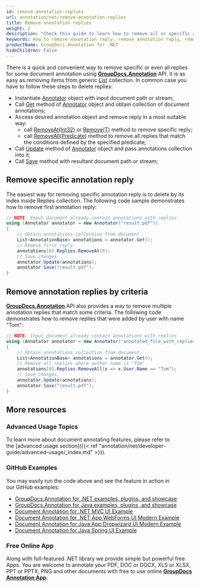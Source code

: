 ```yaml
---
id: remove-annotation-replies
url: annotation/net/remove-annotation-replies
title: Remove annotation replies
weight: 2
description: "Check this guide to learn how to remove all or specific annotation replies when collaborate over document using GroupDocs.Annotation for .NET API."
keywords: How to remove annotation reply, remove annotation reply, remove reply, reply to annotation, remove annotation comment
productName: GroupDocs.Annotation for .NET
hideChildren: False
---
```

There is a quick and convenient way to remove specific or even all replies for some document annotation using **[GroupDocs.Annotation](https://products.groupdocs.com/annotation/net)** API. It is as easy as removing items from generic [List<T>](https://docs.microsoft.com/en-us/dotnet/api/system.collections.generic.list-1) collection. In common case you have to follow these steps to delete replies:

*   Instantiate [Annotator](https://apireference.groupdocs.com/net/annotation/groupdocs.annotation/annotator) object with input document path or stream;
*   Call [Get](https://apireference.groupdocs.com/annotation/net/groupdocs.annotation/annotator/methods/get) method of [Annotator](https://apireference.groupdocs.com/net/annotation/groupdocs.annotation/annotator) object and obtain collection of document annotations;
*   Access desired annotation object and remove reply in a most suitable way:
    *   call [RemoveAt(Int32)](https://docs.microsoft.com/en-us/dotnet/api/system.collections.generic.list-1.removeat) or [Remove(T)](https://docs.microsoft.com/en-us/dotnet/api/system.collections.generic.list-1.remove) method to remove specific reply;
    *   call [RemoveAll(Predicate<T>)](https://docs.microsoft.com/en-us/dotnet/api/system.collections.generic.list-1.removeall) method to remove all replies that match the conditions defined by the specified predicate;
*   Call [Update](https://apireference.groupdocs.com/net/annotation/groupdocs.annotation/annotator/methods/update/index) method of [Annotator](https://apireference.groupdocs.com/net/annotation/groupdocs.annotation/annotator) object and pass annotations collection into it;
*   Call [Save](https://apireference.groupdocs.com/net/annotation/groupdocs.annotation/annotator/methods/save/index) method with resultant document path or stream;
    

## Remove specific annotation reply 

The easiest way for removing specific annotation reply is to delete by its index inside Replies collection. The following code sample demonstrates how to remove first annotation reply:

```csharp
// NOTE: Input document already contain annotations with replies
using (Annotator annotator = new Annotator("result.pdf"))
{
    // Obtain annotations collection from document
    List<AnnotationBase> annotations = annotator.Get();               
	// Remove first reply 
	annotations[0].Replies.RemoveAt(0);
	// Save changes
	annotator.Update(annotations);
	annotator.Save("result.pdf");
}
```

## Remove annotation replies by criteria

**[GroupDocs.Annotation](https://products.groupdocs.com/annotation/net)** API also provides a way to remove multiple annotation replies that match some criteria. The following code demonstrates how to remove replies that were added by user with name "Tom":

```csharp
// NOTE: Input document already contain annotations with replies
using (Annotator annotator = new Annotator("annotated_file_with_replies.pdf"))
{
    // Obtain annotations collection from document
    List<AnnotationBase> annotations = annotator.Get();
    // Remove all replies where author name is "Tom"
    annotations[0].Replies.RemoveAll(x => x.User.Name == "Tom");
    // Save changes
    annotator.Update(annotations);
    annotator.Save("result.pdf");
}
```

## More resources
### Advanced Usage Topics
To learn more about document annotating features, please refer to the [advanced usage section]({{< ref "annotation/net/developer-guide/advanced-usage/_index.md" >}}).

### GitHub Examples
You may easily run the code above and see the feature in action in our GitHub examples:

*   [GroupDocs.Annotation for .NET examples, plugins, and showcase](https://github.com/groupdocs-annotation/GroupDocs.Annotation-for-.NET)
*   [GroupDocs.Annotation for Java examples, plugins, and showcase](https://github.com/groupdocs-annotation/GroupDocs.Annotation-for-Java)
*   [Document Annotation for .NET MVC UI Example](https://github.com/groupdocs-annotation/GroupDocs.Annotation-for-.NET-MVC)
*   [Document Annotation for .NET App WebForms UI Modern Example](https://github.com/groupdocs-annotation/GroupDocs.Annotation-for-.NET-WebForms)
*   [Document Annotation for Java App Dropwizard UI Modern Example](https://github.com/groupdocs-annotation/GroupDocs.Annotation-for-Java-Dropwizard)
*   [Document Annotation for Java Spring UI Example](https://github.com/groupdocs-annotation/GroupDocs.Annotation-for-Java-Spring)
    

### Free Online App
Along with full-featured .NET library we provide simple but powerful free Apps.
You are welcome to annotate your PDF, DOC or DOCX, XLS or XLSX, PPT or PPTX, PNG and other documents with free to use online **[GroupDocs Annotation App](https://products.groupdocs.app/annotation)**.